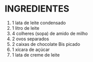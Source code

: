 # INGREDIENTES

 1. 1 lata de leite condensado
 2. 1 litro de leite
 3. 4 colheres (sopa) de amido de milho
 4. 2 ovos separados
 5. 2 caixas de chocolate Bis picado
 6. 1 xícara de açúcar
 7. 1 lata de creme de leite